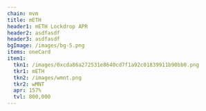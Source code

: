 ```yaml
---
chain: mvm
title: mETH
header1: mETH Lockdrop APR
header2: asdfasdf
header3: asdfasdf
bgImage: /images/bg-5.png
items: oneCard
item1:
  tkn1: /images/0xcda86a272531e8640cd7f1a92c01839911b90bb0.png
  tkr1: mETH
  tkn2: /images/wmnt.png
  tkr2: wMNT
  apr: 157%
  tvl: 800,000
---
```

